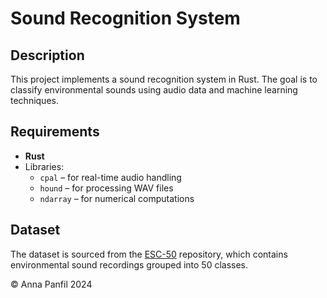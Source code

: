 # Sound Recognition System

## Description
This project implements a sound recognition system in Rust. The goal is to classify environmental sounds using audio data and machine learning techniques.

## Requirements
- **Rust** 
- Libraries:
  - `cpal` – for real-time audio handling
  - `hound` – for processing WAV files
  - `ndarray` – for numerical computations


## Dataset
The dataset is sourced from the [ESC-50](https://github.com/karolpiczak/ESC-50) repository, which contains environmental sound recordings grouped into 50 classes.

© Anna Panfil 2024